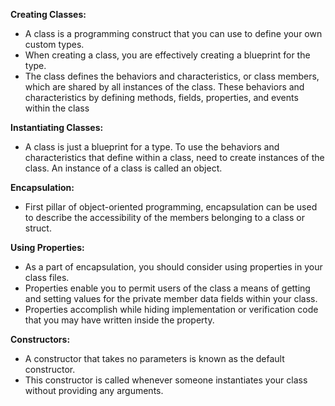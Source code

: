 
**Creating Classes:**
- A class is a programming construct that you can use to define your own custom types. 
- When creating a class, you are effectively creating a blueprint for the type.
- The class defines the behaviors and characteristics, or class members, which are shared by 
all instances of the class. These behaviors and characteristics by defining 
methods, fields, properties, and events within the class

**Instantiating Classes:**
- A class is just a blueprint for a type. To use the behaviors and characteristics 
that define within a class, need to create instances of the class. 
An instance of a class is called an object.

**Encapsulation:**
- First pillar of object-oriented programming, encapsulation can be used to 
describe the accessibility of the members belonging to a class or struct.

**Using Properties:**
- As a part of encapsulation, you should consider using properties in your class files. 
- Properties enable you to permit users of the class a means of getting and setting values for the private member data fields within your class. 
- Properties accomplish while hiding implementation or verification code that you may have written inside the property. 

**Constructors:**
- A constructor that takes no parameters is known as the default constructor. 
- This constructor is called whenever someone instantiates your class without providing any arguments.

